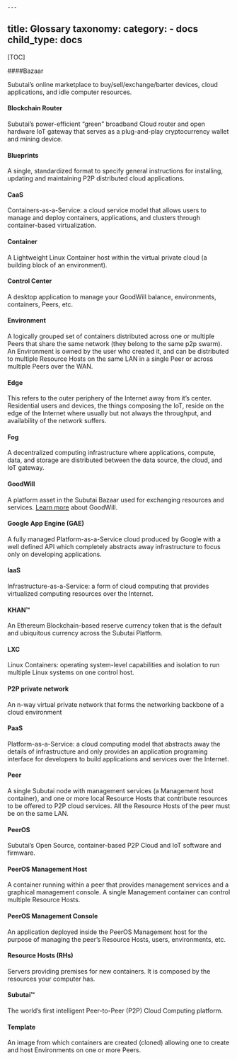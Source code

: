 	---
title: Glossary
taxonomy:
    category:
        - docs
child_type: docs
---

[TOC]

####Bazaar

Subutai’s online marketplace to buy/sell/exchange/barter
devices, cloud applications, and idle computer resources.

#### Blockchain Router

Subutai’s power-efficient “green” broadband
Cloud router and open hardware IoT gateway that serves as a
plug-and-play cryptocurrency wallet and mining device.

#### Blueprints

A single, standardized format to specify general
instructions for installing, updating and maintaining P2P distributed
cloud applications.

#### CaaS

Containers-as-a-Service: a cloud service model that allows users to manage and deploy containers, applications, and clusters
through container-based virtualization.

#### Container

A Lightweight Linux Container host within the virtual private cloud (a building block of an environment).

#### Control Center

A desktop application to manage your GoodWill balance, environments, containers, Peers, etc.

#### Environment

A logically grouped set of containers distributed
across one or multiple Peers that share the same network (they belong to the same p2p swarm). An Environment is owned by the user who created it, and can be distributed to multiple Resource Hosts on the same LAN in a single Peer or across multiple Peers over the WAN.

#### Edge

This refers to the outer periphery of the Internet away from
it’s center. Residential users and devices, the things composing the
IoT, reside on the edge of the Internet where usually but not always the
throughput, and availability of the network suffers.

#### Fog

A decentralized computing infrastructure where applications,
compute, data, and storage are distributed between the data source, the
cloud, and IoT gateway.

#### GoodWill

A platform asset in the Subutai Bazaar used for
exchanging resources and services. [Learn more](https://subutai.io/goodwill.html) about GoodWill.

#### Google App Engine (GAE)

A fully managed Platform-as-a-Service cloud produced by Google with a well defined API which completely abstracts away infrastructure to focus only on developing applications.

#### IaaS

Infrastructure-as-a-Service: a form of cloud computing that provides virtualized computing resources over the Internet.

#### KHAN™

An Ethereum Blockchain-based reserve currency token that is the default and ubiquitous currency across the Subutai Platform.

#### LXC

Linux Containers: operating system-level capabilities and
isolation to run multiple Linux systems on one control host.

#### P2P private network

An n-way virtual private network that forms
the networking backbone of a cloud environment

#### PaaS

Platform-as-a-Service: a cloud computing model that abstracts away the details of infrastructure and only provides an application programing interface for developers to build applications and services over the Internet.

#### Peer

A single Subutai node with management services (a Management host container), and one or more local Resource Hosts that contribute resources to be offered to P2P cloud services. All the Resource Hosts of the peer must be on the same LAN.

#### PeerOS

Subutai’s Open Source, container-based P2P Cloud and IoT software and firmware.

#### PeerOS Management Host

A container running within a peer that provides management services and a graphical management console. A single Management container can control multiple Resource Hosts.

#### PeerOS Management Console

An application deployed inside the PeerOS Management host for the purpose of managing the peer’s Resource Hosts, users, environments, etc.

#### Resource Hosts (RHs)

Servers providing premises for new containers. It is composed by the resources your computer has.

#### Subutai™

The world’s first intelligent Peer-to-Peer (P2P) Cloud Computing platform.

#### Template

An image from which containers are created (cloned) allowing one to create and host Environments on one or more Peers.
